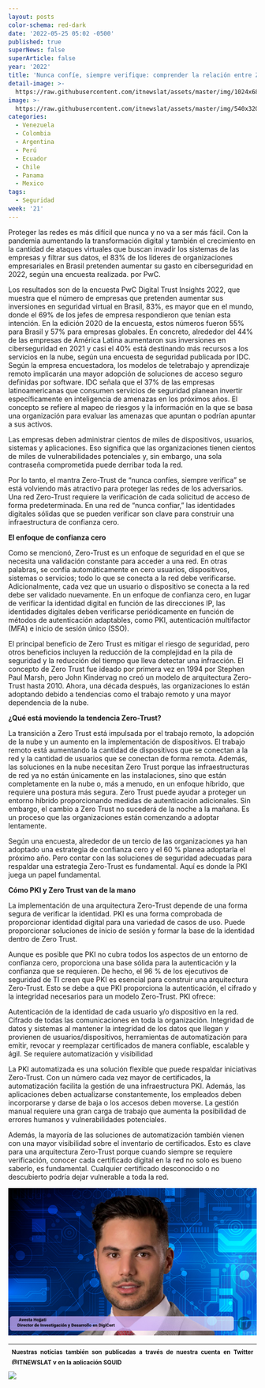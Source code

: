 ```yaml
---
layout: posts
color-schema: red-dark
date: '2022-05-25 05:02 -0500'
published: true
superNews: false
superArticle: false
year: '2022'
title: 'Nunca confíe, siempre verifique: comprender la relación entre Zero-Trust y PKI'
detail-image: >-
  https://raw.githubusercontent.com/itnewslat/assets/master/img/1024x680/Avesta-Hojjati-g.jpg
image: >-
  https://raw.githubusercontent.com/itnewslat/assets/master/img/540x320/Avesta-Hojjati-p.jpg
categories:
  - Venezuela
  - Colombia
  - Argentina
  - Perú
  - Ecuador
  - Chile
  - Panama
  - Mexico
tags:
  - Seguridad
week: '21'
---
```

Proteger las redes es más difícil que nunca y no va a ser más fácil. Con la pandemia aumentando la transformación digital y también el crecimiento en la cantidad de ataques virtuales que buscan invadir los sistemas de las empresas y filtrar sus datos, el 83% de los líderes de organizaciones empresariales en Brasil pretenden aumentar su gasto en ciberseguridad en 2022, según una encuesta realizada. por PwC.

Los resultados son de la encuesta PwC Digital Trust Insights 2022, que muestra que el número de empresas que pretenden aumentar sus inversiones en seguridad virtual en Brasil, 83%, es mayor que en el mundo, donde el 69% de los jefes de empresa respondieron que tenían esta intención. En la edición 2020 de la encuesta, estos números fueron 55% para Brasil y 57% para empresas globales. En concreto, alrededor del 44% de las empresas de América Latina aumentaron sus inversiones en ciberseguridad en 2021 y casi el 40% está destinando más recursos a los servicios en la nube, según una encuesta de seguridad publicada por IDC. Según la empresa encuestadora, los modelos de teletrabajo y aprendizaje remoto implicarán una mayor adopción de soluciones de acceso seguro definidas por software. IDC señala que el 37% de las empresas latinoamericanas que consumen servicios de seguridad planean invertir específicamente en inteligencia de amenazas en los próximos años. El concepto se refiere al mapeo de riesgos y la información en la que se basa una organización para evaluar las amenazas que apuntan o podrían apuntar a sus activos.

Las empresas deben administrar cientos de miles de dispositivos, usuarios, sistemas y aplicaciones. Eso significa que las organizaciones tienen cientos de miles de vulnerabilidades potenciales y, sin embargo, una sola contraseña comprometida puede derribar toda la red.

Por lo tanto, el mantra Zero-Trust de “nunca confíes, siempre verifica” se está volviendo más atractivo para proteger las redes de los adversarios. Una red Zero-Trust requiere la verificación de cada solicitud de acceso de forma predeterminada. En una red de “nunca confiar,” las identidades digitales sólidas que se pueden verificar son clave para construir una infraestructura de confianza cero.
 
**El enfoque de confianza cero**

Como se mencionó, Zero-Trust es un enfoque de seguridad en el que se necesita una validación constante para acceder a una red. En otras palabras, se confía automáticamente en cero usuarios, dispositivos, sistemas o servicios; todo lo que se conecta a la red debe verificarse. Adicionalmente, cada vez que un usuario o dispositivo se conecta a la red debe ser validado nuevamente. En un enfoque de confianza cero, en lugar de verificar la identidad digital en función de las direcciones IP, las identidades digitales deben verificarse periódicamente en función de métodos de autenticación adaptables, como PKI, autenticación multifactor (MFA) e inicio de sesión único (SSO).

El principal beneficio de Zero Trust es mitigar el riesgo de seguridad, pero otros beneficios incluyen la reducción de la complejidad en la pila de seguridad y la reducción del tiempo que lleva detectar una infracción. El concepto de Zero Trust fue ideado por primera vez en 1994 por Stephen Paul Marsh, pero John Kindervag no creó un modelo de arquitectura Zero-Trust hasta 2010. Ahora, una década después, las organizaciones lo están adoptando debido a tendencias como el trabajo remoto y una mayor dependencia de la nube.

**¿Qué está moviendo la tendencia Zero-Trust?**

La transición a Zero Trust está impulsada por el trabajo remoto, la adopción de la nube y un aumento en la implementación de dispositivos. El trabajo remoto está aumentando la cantidad de dispositivos que se conectan a la red y la cantidad de usuarios que se conectan de forma remota. Además, las soluciones en la nube necesitan Zero Trust porque las infraestructuras de red ya no están únicamente en las instalaciones, sino que están completamente en la nube o, más a menudo, en un enfoque híbrido, que requiere una postura más segura. Zero Trust puede ayudar a proteger un entorno híbrido proporcionando medidas de autenticación adicionales. Sin embargo, el cambio a Zero Trust no sucederá de la noche a la mañana. Es un proceso que las organizaciones están comenzando a adoptar lentamente.

Según una encuesta, alrededor de un tercio de las organizaciones ya han adoptado una estrategia de confianza cero y el 60 % planea adoptarla el próximo año. Pero contar con las soluciones de seguridad adecuadas para respaldar una estrategia Zero-Trust es fundamental. Aquí es donde la PKI juega un papel fundamental.

**Cómo PKI y Zero Trust van de la mano**

La implementación de una arquitectura Zero-Trust depende de una forma segura de verificar la identidad. PKI es una forma comprobada de proporcionar identidad digital para una variedad de casos de uso. Puede proporcionar soluciones de inicio de sesión y formar la base de la identidad dentro de Zero Trust.

Aunque es posible que PKI no cubra todos los aspectos de un entorno de confianza cero, proporciona una base sólida para la autenticación y la confianza que se requieren. De hecho, el 96 % de los ejecutivos de seguridad de TI creen que PKI es esencial para construir una arquitectura Zero-Trust. Esto se debe a que PKI proporciona la autenticación, el cifrado y la integridad necesarios para un modelo Zero-Trust. PKI ofrece:

Autenticación de la identidad de cada usuario y/o dispositivo en la red.
Cifrado de todas las comunicaciones en toda la organización.
Integridad de datos y sistemas al mantener la integridad de los datos que llegan y provienen de usuarios/dispositivos, herramientas de automatización para emitir, revocar y reemplazar certificados de manera confiable, escalable y ágil.
Se requiere automatización y visibilidad

La PKI automatizada es una solución flexible que puede respaldar iniciativas Zero-Trust. Con un número cada vez mayor de certificados, la automatización facilita la gestión de una infraestructura PKI. Además, las aplicaciones deben actualizarse constantemente, los empleados deben incorporarse y darse de baja o los accesos deben moverse. La gestión manual requiere una gran carga de trabajo que aumenta la posibilidad de errores humanos y vulnerabilidades potenciales.

Además, la mayoría de las soluciones de automatización también vienen con una mayor visibilidad sobre el inventario de certificados. Esto es clave para una arquitectura Zero-Trust porque cuando siempre se requiere verificación, conocer cada certificado digital en la red no solo es bueno saberlo, es fundamental. Cualquier certificado desconocido o no descubierto podría dejar vulnerable a toda la red.

![](https://raw.githubusercontent.com/itnewslat/assets/master/img/540x320/Avesta-Hojjati-p.jpg)

<table style="height: 42px;" width="569">
<tbody>
<tr>
<td style="text-align: justify;"><sub><strong>Nuestras noticias también son publicadas a través de nuestra cuenta en Twitter <a href="https://twitter.com/itnewslat?lang=es">@ITNEWSLAT</a> y en la aplicación <a href="https://squidapp.co/en/">SQUID</a></strong></sub></td>
</tr>
</tbody>
</table>

<img src="https://tracker.metricool.com/c3po.jpg?hash=56f88a41e39ab42c063cc51676587a04"/>